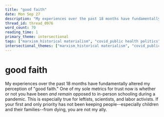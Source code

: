 ```yaml
---
title: "good faith"
date: Mon Sep 27
description: "My experiences over the past 18 months have fundamentally altered my perception of 'good faith.'"
thread_id: thread_0976
word_count: 70
reading_time: 1
primary_theme: intersectional
tags: ["marxism_historical materialism", "covid_public health politics"]
intersectional_themes: ["marxism_historical materialism", "covid_public health politics"]
---
```


# good faith

My experiences over the past 18 months have fundamentally altered my perception of "good faith." One of my sole metrics for trust now is whether or not you have been *and remain* opposed to in-person schooling during a pandemic. This is especially true for leftists, scientists, and labor activists. If your first and only priority has not been keeping people--especially children and their families--from dying, you are not my ally.